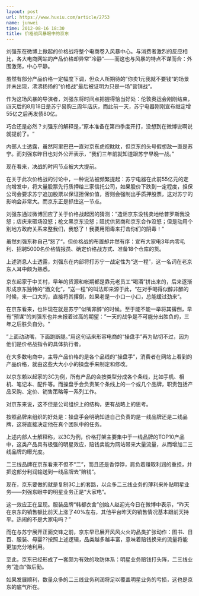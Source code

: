 ```yaml
---
layout: post
url: https://www.huxiu.com/article/2753
name: junwei
time: 2012-08-16 18:30
title: 价格战风暴眼中的京东
---
```

刘强东在微博上掀起的价格战将整个电商卷入风暴中心。与消费者激烈的反应相比，各大电商网站的产品价格却异常”冷静“——而这也与风暴的特点不谋而合：外围激荡，中心平静。

虽然有部分产品价格一定幅度下调，但众人所期待的”你卖1元我就不要钱“的场景并未出现，沸沸扬扬的”价格战“最后被证明为只是一场”营销战“。

作为这场风暴的导演者，刘强东将时间点把握得恰当好处：伦敦奥运会刚刚结束，四天后的8月18日是苏宁易购三周年店庆，而此前一天，苏宁电器刚刚宣布继定增55亿之后再发债80亿。

巧合还是必然？刘强东的解释是，”原本准备在第四季度开打，没想到在微博说啊说就提前了。“

内部人士透露，虽然阿里巴巴一直对京东虎视眈眈，但京东的头号假想敌一直是苏宁。而刘强东昨日也对外公开表示，“我们三年前就知道跟苏宁早晚一战。”

现在看来，决战的时间节点被大大提前。

在关于此次价格战的讨论中，一种说法被频繁提起：苏宁电器在此前55亿元的定向增发中，将大量股票先行质押给三家信托公司，如果股价下跌到一定程度，担保公司会要求苏宁追加股票以保证担保价值，否则会强制出手质押股票，这对苏宁的影响会非常大。而京东正是抓住这一节点。

刘强东通过微博回应了关于价格战起因的猜测：”造谣京东没钱卖地给普罗斯我没怒；店庆来砸场没怒；枪文黑京东没怒；阻扰供货商和京东合作没怒；但是动用个别地方政府关系来整我们，我怒了！我要用阳毒来打击你们的阴毒！“

虽然刘强东称自己”怒了“，但价格战的布置却井然有序：宣布大家电3年内零毛利、招聘5000名价格情报员、确定价格战方式、准备18个仓库的货。

上述消息人士透露，刘强东在内部将打苏宁一战定性为“送一程”，这一名词在老京东人耳中颇为熟悉。

京东起家于中关村，早年的货源和帐期都是靠元老员工“喝酒”拼出来的，后来逐渐形成京东独特的“酒文化”，“送一程”的叫法即来源于此，“在对手喝得似醉非醉的时候，来一口大的，直接将其撂倒，如果老是一小口一小口，总能缓过劲来“。

在京东看来，也许现在就是苏宁”似嘴非醉“的时候。至于能不能一举将其撂倒，早有”预谋“的刘强东也并未报着过高的期望：”一天的战争是不可能分出胜负的，三年之后胜负自分。“

”上面动动嘴，下面跑断腿。”用这句话来形容电商的“操盘手”再为贴切不过，因为他们是价格战指令的具体执行者。

在大多数电商中，主导产品价格的是各个品线的“操盘手”，消费者在网站上看到的产品价格，就由这些大大小小的操盘手来制定和修改。

以京东赖以起家的3C为例，所有产品的会按类型分成各个条线，比如手机、相机、笔记本、配件等。而操盘手会负责某个条线上的一个或几个品牌，职责包括产品采购、定价、销售策略等一系列工作。

对京东来说，这不但是公司组织上的结构，更有战略上的思考。

按照品牌来组织的好处是：操盘手会明确知道自己负责的是一线品牌还是二线品牌，这将直接决定他在真个团队中的任务。

上述内部人士解释称，以3C为例，价格打架主要集中于一线品牌的TOP10产品中，这类产品具有极强的明星效应，赔钱卖能为网站带来大量流量，从而增加二三线品牌的曝光度。

二三线品牌在京东看来不但不“二”，而且还是香饽饽，肩负着赚取利润的重担，并把这部分利润输送到一线品牌去”赔钱“。

现在，京东要做的就是复制3C上的套路，以众多二三线业务的薄利来补贴明星业务——刘强东眼中的明星业务正是“大家电”。

这一效应正在显现。服装品牌“韩都衣舍”创始人赵迎光今日在微博中表示，“昨天在京东的销售额比前天上涨了40%左右，其他平台昨天的销售情况基本跟前天持平。热闹的不是大家电吗？”

而在与苏宁展开正面交锋之前，京东早已展开风风火火的品类扩张动作：图书、日百、服装、母婴??按照上述逻辑，品类越多越丰富，意味着赔钱换来的流量将能更加充分地利用。

至此，京东已经形成了一套颇为有效的攻防体系：明星业务赔钱打头阵，二三线业务”造血“做后勤。

如果发展顺利，数量众多的二三线业务利润将足以覆盖明星业务的亏损，这也是京东的底气所在。


